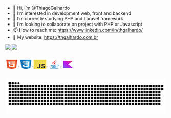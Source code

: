 - 👋 Hi, I’m @ThiagoGalhardo
- 👀 I’m interested in development web, front and backend
- 🌱 I’m currently studying PHP and Laravel framework 
- 💞️ I’m looking to collaborate on project with PHP or Javascript
- 📫 How to reach me: https://www.linkedin.com/in/thgalhardo/
- 💜 My website: https://thgalhardo.com.br
<div align="left">
  <a href="https://github.com/thiagogalhardo">
  <img height="180em" src="https://github-readme-stats-sigma-five.vercel.app/api?username=thiagogalhardo&show_icons=true&theme=radical&include_all_commits=true&count_private=true"/>
  <img height="180em" src=https://github-readme-stats-sigma-five.vercel.app/api/top-langs/?username=thiagogalhardo&layout=compact&langs_count=7&theme=radical"/>
</div>
 
  ##
  
   <div> 
    <img align="center" alt="Thi-HTML" height="30" width="40" src="https://raw.githubusercontent.com/devicons/devicon/master/icons/html5/html5-original.svg">
    <img align="center" alt="Thi-CSS" height="30" width="40" src="https://raw.githubusercontent.com/devicons/devicon/master/icons/css3/css3-original.svg">
    <img align="center" alt="Thi-JavaScript" height="30" width="40" src="https://raw.githubusercontent.com/devicons/devicon/master/icons/javascript/javascript-original.svg">
    <img align="center" alt="Thi-Java" height="30" width="40" src="https://raw.githubusercontent.com/devicons/devicon/master/icons/java/java-original.svg">
    <img align="center" alt="Thi-Kotlin" height="30" width="40" src="https://raw.githubusercontent.com/devicons/devicon/master/icons/kotlin/kotlin-original.svg">
 
  </div>
  
  ##
 
 <div> 
 
  ![Snake animation](https://github.com/thiagogalhardo/thiagogalhardo/blob/output/github-contribution-grid-snake.svg)
 
</div>
  

